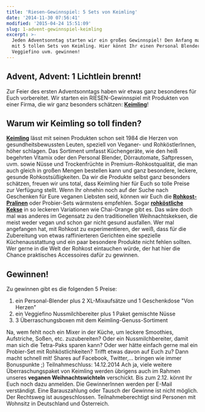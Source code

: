 ```yaml
---
title: 'Riesen-Gewinnspiel: 5 Sets von Keimling'
date: '2014-11-30 07:56:41'
modified: '2015-04-24 15:51:09'
slug: 1-advent-gewinnspiel-keimling
excerpt: >-
  Jeden Adventsonntag starten wir ein großes Gewinnspiel! Den Anfang machen wir
  mit 5 tollen Sets von Keimling. Hier könnt Ihr einen Personal Blender,
  Veggiefino uvm. gewinnen!
---
```


## Advent, Advent: 1 Lichtlein brennt!

Zur Feier des ersten Adventsonntags haben wir etwas ganz besonderes für Euch vorbereitet. Wir starten ein RIESEN-Gewinnspiel mit Produkten von einer Firma, die wir ganz besonders schätzen: [**Keimling**](http://www.keimling.at/)!

## Warum wir Keimling so toll finden?

[**Keimling**](http://www.keimling.at/) lässt mit seinen Produkten schon seit 1984 die Herzen von gesundheitsbewussten Leuten, speziell von Veganer- und RohköstlerInnen, höher schlagen. Das Sortiment umfasst Küchengeräte, wie den heiß begehrten Vitamix oder den Personal Blender, Dörrautomate, Saftpressen, uvm. sowie Nüsse und Trockenfrüchte in Premium-Rohkostqualität, die man auch gleich in großen Mengen bestellen kann und ganz besondere, leckere, gesunde Rohkostsüßigkeiten. Da wir die Produkte selbst ganz besonders schätzen, freuen wir uns total, dass Keimling hier für Euch so tolle Preise zur Verfügung stellt. Wenn Ihr ohnehin noch auf der Suche nach Geschenken für Eure veganen Liebsten seid, können wir Euch die [**Rohkost-Pralinen**](http://www.keimling.at/rohkost-lebensmittel/konfekte.html) oder Probier-Sets wärmstens empfehlen. Sogar [**rohköstliche Kekse**](http://www.keimling.at/rohkost-lebensmittel/kekse.html) in so leckeren Variationen wie Chai-Orange gibt es. Das wäre doch mal was anderes im Gegensatz zu den traditionellen Weihnachtskeksen, die meist weder vegan und schon gar nicht gesund ausfallen. Wer mal angefangen hat, mit Rohkost zu experimentieren, der weiß, dass für die Zubereitung von etwas raffinierteren Gerichten eine spezielle Küchenausstattung und ein paar besondere Produkte nicht fehlen sollten. Wer gerne in die Welt der Rohkost eintauchen würde, der hat hier die Chance praktisches Accessoires dafür zu gewinnen.

## Gewinnen!

Zu gewinnen gibt es die folgenden 5 Preise:

1.  ein Personal-Blender plus 2 XL-Mixaufsätze und 1 Geschenkdose "Von Herzen"
2.  ein Veggiefino Nussmilchbereiter plus 1 Paket gemischte Nüsse
3.  3 Überraschungsboxen mit dem Keimling-Genuss-Sortiment

Na, wem fehlt noch ein Mixer in der Küche, um leckere Smoothies, Aufstriche, Soßen, etc. zuzubereiten? Oder ein Nussmilchbereiter, damit man sich die Tetra-Paks sparen kann? Oder wer hätte einfach gerne mal ein Probier-Set mit Rohköstlichkeiten? Trifft etwas davon auf Euch zu? Dann macht schnell mit! Shares auf Facebook, Twitter,... bringen wie immer Bonuspunkte ;) Teilnahmeschluss: 14.12.2014 Ach ja, viele weitere Überraschungspaket von Keimling werden übrigens auch im Rahmen unseres **veganen Weihnachtswichteln** verschickt. Bis zum 2.12. könnt Ihr Euch noch dazu anmelden. Die GewinnerInnen werden per E-Mail verständigt. Eine Barauszahlung oder Tausch der Gewinne ist nicht möglich. Der Rechtsweg ist ausgeschlossen. Teilnahmeberechtigt sind Personen mit Wohnsitz in Deutschland und Österreich.
